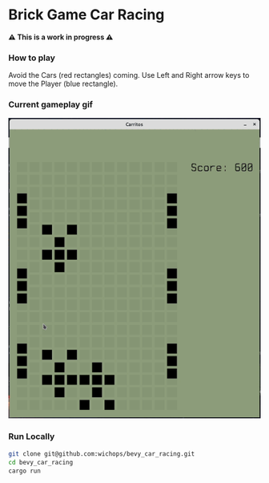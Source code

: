 # Brick Game Car Racing
**⚠ This is a work in progress ⚠**


### How to play
Avoid the Cars (red rectangles) coming. 
Use Left and Right arrow keys to move the Player (blue rectangle).


###  Current gameplay gif
![Screenshot](screenshot.gif)


### Run Locally

``` sh
git clone git@github.com:wichops/bevy_car_racing.git
cd bevy_car_racing
cargo run
```

